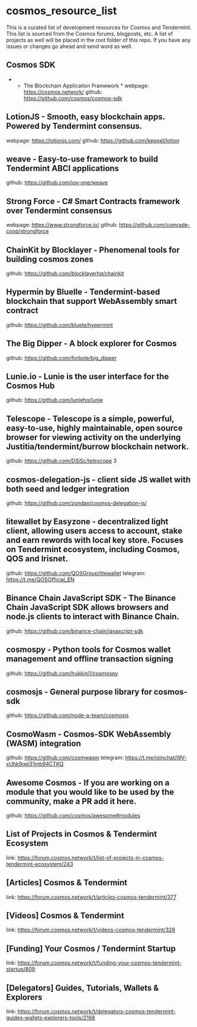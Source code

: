 # cosmos_resource_list
This is a curated list of development resources for Cosmos and Tendermint.  This list is sourced from the Cosmos forums, blogposts, etc.  A list of projects as well will be placed in the root folder of this repo.  If you have any issues or changes go ahead and send word as well.  


## Cosmos SDK 
* - The Blockchain Application Framework *
webpage: https://cosmos.network/ 
github: https://github.com/cosmos/cosmos-sdk 

## LotionJS - Smooth, easy blockchain apps. Powered by Tendermint consensus.
webpage: https://lotionjs.com/ 
github: https://github.com/keppel/lotion 

## weave - Easy-to-use framework to build Tendermint ABCI applications
github: https://github.com/iov-one/weave 

## Strong Force - C# Smart Contracts framework over Tendermint consensus
webpage: https://www.strongforce.io/ 
github: https://github.com/comrade-coop/strongforce 

## ChainKit by Blocklayer - Phenomenal tools for building cosmos zones
github: https://github.com/blocklayerhq/chainkit 

## Hypermin by Bluelle - Tendermint-based blockchain that support WebAssembly smart contract
github: https://github.com/bluele/hypermint

## The Big Dipper - A block explorer for Cosmos
github: https://github.com/forbole/big_dipper 

## Lunie.io - Lunie is the user interface for the Cosmos Hub
github: https://github.com/luniehq/lunie

## Telescope - Telescope is a simple, powerful, easy-to-use, highly maintainable, open source browser for viewing activity on the underlying Justitia/tendermint/burrow blockchain network.
github: https://github.com/DSiSc/telescope 3

## cosmos-delegation-js - client side JS wallet with both seed and ledger integration
github: https://github.com/zondax/cosmos-delegation-js/ 

## litewallet by Easyzone - decentralized light client, allowing users access to account, stake and earn rewords with local key store. Focuses on Tendermint ecosystem, including Cosmos, QOS and Irisnet.
github: https://github.com/QOSGroup/litewallet 
telegram: https://t.me/QOSOfficial_EN 

## Binance Chain JavaScript SDK - The Binance Chain JavaScript SDK allows browsers and node.js clients to interact with Binance Chain.
github: https://github.com/binance-chain/javascript-sdk 

## cosmospy - Python tools for Cosmos wallet management and offline transaction signing
github: https://github.com/hukkinj1/cosmospy 

## cosmosjs - General purpose library for cosmos-sdk
github: https://github.com/node-a-team/cosmosjs 

## CosmoWasm - Cosmos-SDK WebAssembly (WASM) integration
github: https://github.com/cosmwasm 
telegram: https://t.me/joinchat/I9V-xUhk9qel31mb94CTKQ

## Awesome Cosmos - If you are working on a module that you would like to be used by the community, make a PR add it here.
github: https://github.com/cosmos/awesome#modules

## List of Projects in Cosmos & Tendermint Ecosystem
link: https://forum.cosmos.network/t/list-of-projects-in-cosmos-tendermint-ecosystem/243

## [Articles] Cosmos & Tendermint
link: https://forum.cosmos.network/t/articles-cosmos-tendermint/377

## [Videos] Cosmos & Tendermint
link: https://forum.cosmos.network/t/videos-cosmos-tendermint/328

## [Funding] Your Cosmos / Tendermint Startup
link: https://forum.cosmos.network/t/funding-your-cosmos-tendermint-startup/809

## [Delegators] Guides, Tutorials, Wallets & Explorers
link: https://forum.cosmos.network/t/delegators-cosmos-tendermint-guides-wallets-explorers-tools/2168
